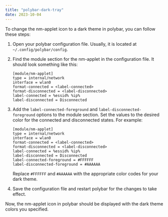 ```yaml
---
title: "polybar-dark-tray"
date: 2023-10-04
---
```


To change the nm-applet icon to a dark theme in polybar, you can follow these steps:

1. Open your polybar configuration file. Usually, it is located at `~/.config/polybar/config`.

2. Find the module section for the nm-applet in the configuration file. It should look something like this:

   ```
   [module/nm-applet]
   type = internal/network
   interface = wlan0
   format-connected = <label-connected>
   format-disconnected = <label-disconnected>
   label-connected = %essid% %ip%
   label-disconnected = Disconnected
   ```

3. Add the `label-connected-foreground` and `label-disconnected-foreground` options to the module section. Set the values to the desired color for the connected and disconnected states. For example:

   ```
   [module/nm-applet]
   type = internal/network
   interface = wlan0
   format-connected = <label-connected>
   format-disconnected = <label-disconnected>
   label-connected = %essid% %ip%
   label-disconnected = Disconnected
   label-connected-foreground = #FFFFFF
   label-disconnected-foreground = #AAAAAA
   ```

   Replace `#FFFFFF` and `#AAAAAA` with the appropriate color codes for your dark theme.

4. Save the configuration file and restart polybar for the changes to take effect.

Now, the nm-applet icon in polybar should be displayed with the dark theme colors you specified.
